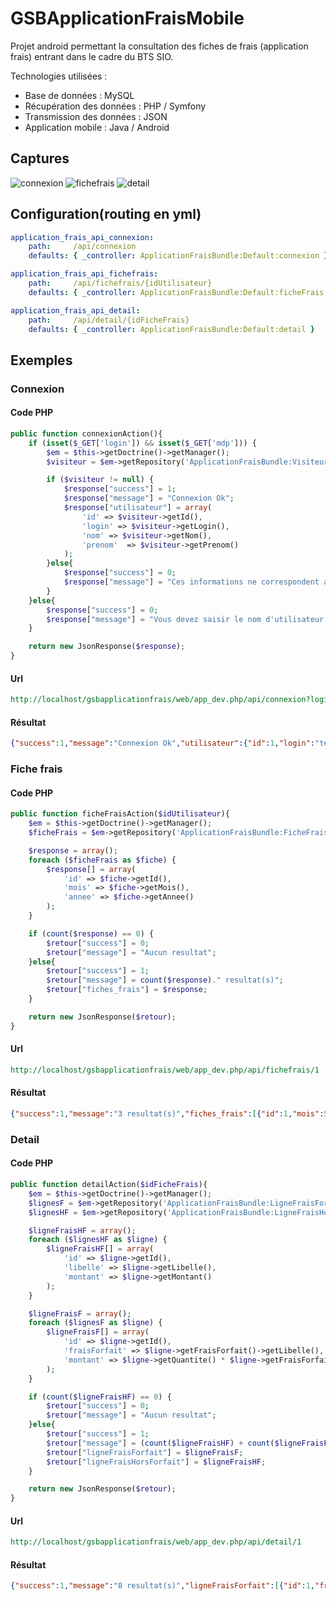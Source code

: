 # GSBApplicationFraisMobile

Projet android permettant la consultation des fiches de frais (application frais) entrant dans le cadre du BTS SIO.

Technologies utilisées :
- Base de données : MySQL
- Récupération des données  : PHP / Symfony
- Transmission des données : JSON
- Application mobile : Java / Android

## Captures
![connexion](https://cloud.githubusercontent.com/assets/9747815/25101905/65955d08-23b6-11e7-9198-536eb98609b3.PNG)
![fichefrais](https://cloud.githubusercontent.com/assets/9747815/25101907/659e55fc-23b6-11e7-8321-bb12e6175f20.PNG)
![detail](https://cloud.githubusercontent.com/assets/9747815/25101906/6597f2f2-23b6-11e7-9d11-68352de3ccb4.PNG)

## Configuration(routing en yml)
```yml
application_frais_api_connexion:
    path:     /api/connexion
    defaults: { _controller: ApplicationFraisBundle:Default:connexion }

application_frais_api_fichefrais:
    path:     /api/fichefrais/{idUtilisateur}
    defaults: { _controller: ApplicationFraisBundle:Default:ficheFrais }

application_frais_api_detail:
    path:     /api/detail/{idFicheFrais}
    defaults: { _controller: ApplicationFraisBundle:Default:detail }
```

## Exemples
### Connexion
#### Code PHP
```php
public function connexionAction(){
	if (isset($_GET['login']) && isset($_GET['mdp'])) {
		$em = $this->getDoctrine()->getManager();
		$visiteur = $em->getRepository('ApplicationFraisBundle:Visiteur')->findOneBy(array('login' => $_GET['login'], 'mdp' => $_GET['mdp']));

		if ($visiteur != null) {
			$response["success"] = 1;
			$response["message"] = "Connexion Ok";
			$response["utilisateur"] = array(
				'id' => $visiteur->getId(), 
				'login' => $visiteur->getLogin(),
				'nom' => $visiteur->getNom(),
				'prenom'  => $visiteur->getPrenom()
			);
		}else{
			$response["success"] = 0;
			$response["message"] = "Ces informations ne correspondent a aucun utilisateur";
		}
	}else{
		$response["success"] = 0;
		$response["message"] = "Vous devez saisir le nom d'utilisateur et le mot de passe";
	}

	return new JsonResponse($response);
}
```
#### Url
```rest 
http://localhost/gsbapplicationfrais/web/app_dev.php/api/connexion?login=test&mdp=test
```
#### Résultat
```json 
{"success":1,"message":"Connexion Ok","utilisateur":{"id":1,"login":"test","nom":"test","prenom":"test"}}
```


### Fiche frais
#### Code PHP
```php
public function ficheFraisAction($idUtilisateur){
	$em = $this->getDoctrine()->getManager();
	$ficheFrais = $em->getRepository('ApplicationFraisBundle:FicheFrais')->findByVisiteur($idUtilisateur);

	$response = array();
	foreach ($ficheFrais as $fiche) {
		$response[] = array(
			'id' => $fiche->getId(),
			'mois' => $fiche->getMois(),
			'annee' => $fiche->getAnnee()
		);
	}

	if (count($response) == 0) {
		$retour["success"] = 0;
		$retour["message"] = "Aucun resultat";
	}else{
		$retour["success"] = 1;
		$retour["message"] = count($response)." resultat(s)";
		$retour["fiches_frais"] = $response;
	}

	return new JsonResponse($retour);
}
```
#### Url
```rest 
http://localhost/gsbapplicationfrais/web/app_dev.php/api/fichefrais/1
```
#### Résultat
```json 
{"success":1,"message":"3 resultat(s)","fiches_frais":[{"id":1,"mois":5,"annee":2017},{"id":2,"mois":2,"annee":2017},{"id":3,"mois":4,"annee":2017}]}
```


### Detail
#### Code PHP
```php
public function detailAction($idFicheFrais){
	$em = $this->getDoctrine()->getManager();
	$lignesF = $em->getRepository('ApplicationFraisBundle:LigneFraisForfait')->findBy(array('fichefrais' => $idFicheFrais));
	$lignesHF = $em->getRepository('ApplicationFraisBundle:LigneFraisHorsForfait')->findBy(array('fichefrais' => $idFicheFrais));

	$ligneFraisHF = array();
	foreach ($lignesHF as $ligne) {
		$ligneFraisHF[] = array(
			'id' => $ligne->getId(),
			'libelle' => $ligne->getLibelle(),
			'montant' => $ligne->getMontant()
		);
	}

	$ligneFraisF = array();
	foreach ($lignesF as $ligne) {
		$ligneFraisF[] = array(
			'id' => $ligne->getId(),
			'fraisForfait' => $ligne->getFraisForfait()->getLibelle(),
			'montant' => $ligne->getQuantite() * $ligne->getFraisForfait()->getMontant()
		);
	}

	if (count($ligneFraisHF) == 0) {
		$retour["success"] = 0;
		$retour["message"] = "Aucun resultat";
	}else{
		$retour["success"] = 1;
		$retour["message"] = (count($ligneFraisHF) + count($ligneFraisF))." resultat(s)";
		$retour["ligneFraisForfait"] = $ligneFraisF;
		$retour["ligneFraisHorsForfait"] = $ligneFraisHF;
	}

	return new JsonResponse($retour);
}
```
#### Url
```rest 
http://localhost/gsbapplicationfrais/web/app_dev.php/api/detail/1
```
#### Résultat
```json 
{"success":1,"message":"8 resultat(s)","ligneFraisForfait":[{"id":1,"fraisForfait":"test","montant":180},{"id":2,"fraisForfait":"test2","montant":120}],"ligneFraisHorsForfait":[{"id":1,"libelle":"test","montant":50},{"id":2,"libelle":"test2","montant":45},{"id":3,"libelle":"detail","montant":39},{"id":4,"libelle":"ligne","montant":324},{"id":5,"libelle":"ligne2","montant":50},{"id":6,"libelle":"detail2","montant":54}]}
```
